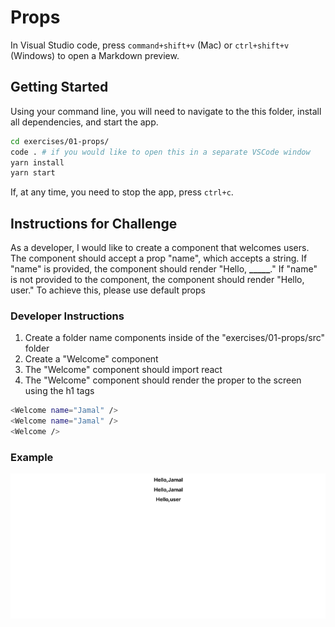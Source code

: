 # Props

In Visual Studio code, press `command+shift+v` (Mac) or `ctrl+shift+v` (Windows) to open a Markdown preview.

## Getting Started

Using your command line, you will need to navigate to the this folder, install all dependencies, and start the app.

```bash
cd exercises/01-props/
code . # if you would like to open this in a separate VSCode window
yarn install
yarn start
```

If, at any time, you need to stop the app, press `ctrl+c`.

## Instructions for Challenge

As a developer, I would like to create a component that welcomes users.
The component should accept a prop "name", which accepts a string.
If "name" is provided, the component should render "Hello, **\_\_\_\_\_**."
If "name" is not provided to the component, the component should render "Hello, user."
To achieve this, please use default props

### Developer Instructions

1.  Create a folder name components inside of the "exercises/01-props/src" folder
2.  Create a "Welcome" component
3.  The "Welcome" component should import react
4.  The "Welcome" component should render the proper to the screen using the h1 tags

```bash
<Welcome name="Jamal" />
<Welcome name="Jamal" />
<Welcome />
```

### Example

![](demo.png)
